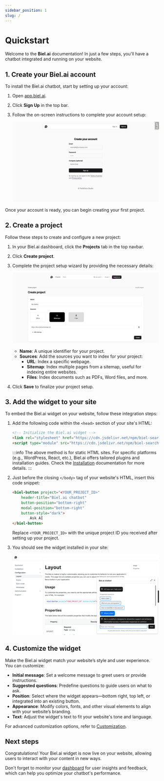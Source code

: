 ```yaml
---
sidebar_position: 1
slug: /
---
```


# Quickstart

Welcome to the **Biel.ai** documentation! In just a few steps, you'll have a chatbot integrated and running on your website.

## 1. Create your Biel.ai account

To install the Biel.ai chatbot, start by setting up your account:

1. Open [app.biel.ai](https://app.biel.ai).
2. Click **Sign Up** in the top bar.
3. Follow the on-screen instructions to complete your account setup:

    ![Create account](./images/create-account.png)

Once your account is ready, you can begin creating your first project.

## 2. Create a project

Follow these steps to create and configure a new project:

1. In your Biel.ai dashboard, click the **Projects** tab in the top navbar.
2. Click **Create project**.
3. Complete the project setup wizard by providing the necessary details:

    ![Create project](./images/create-project.png)

    * **Name**: A unique identifier for your project.
    * **Sources**: Add the sources you want to index for your project:
        * **URL**: Index a specific webpage.
        * **Sitemap**: Index multiple pages from a sitemap, useful for indexing entire websites.
        * **Files**: Index documents such as PDFs, Word files, and more.

4. Click **Save** to finalize your project setup.

## 3. Add the widget to your site

To embed the Biel.ai widget on your website, follow these integration steps:

1. Add the following code within the `<head>` section of your site's HTML:

    ```html
    <!-- Initialize the Biel.ai widget -->
    <link rel="stylesheet" href="https://cdn.jsdelivr.net/npm/biel-search/dist/biel-search/biel-search.css">
    <script type="module" src="https://cdn.jsdelivr.net/npm/biel-search/dist/biel-search/biel-search.esm.js"></script>
    ```

    :::info
    The above method is for static HTML sites. For specific platforms (e.g., WordPress, React, etc.), Biel.ai offers tailored plugins and installation guides. Check the [Installation](/category/installation) documentation for more details.
    :::

2. Just before the closing `</body>` tag of your website's HTML, insert this code snippet:

    ```html
    <biel-button project="<YOUR_PROJECT_ID>" 
        header-title="Biel.ai chatbot"
        button-position="bottom-right"
        modal-position="bottom-right"
        button-style="dark">
            Ask AI
    </biel-button>
    ```

    Replace `<YOUR_PROJECT_ID>` with the unique project ID you received after setting up your project.

3. You should see the widget installed in your site:

    ![Chatbot widget](./images/biel-widget-docs.png)

## 4. Customize the widget

Make the Biel.ai widget match your website’s style and user experience. You can customize:

* **Initial message**: Set a welcome message to greet users or provide instructions.
* **Suggested questions**: Predefine questions to guide users on what to ask.
* **Position**: Select where the widget appears—bottom right, top left, or integrated into an existing button.
* **Appearance**: Modify colors, fonts, and other visual elements to align with your website’s branding.
* **Text**: Adjust the widget's text to fit your website's tone and language.

For advanced customization options, refer to [Customization](/category/customization).

## Next steps

Congratulations! Your Biel.ai widget is now live on your website, allowing users to interact with your content in new ways.

Don't forget to monitor your [dashboard](https://apps.biel.ai) for user insights and feedback, which can help you optimize your chatbot's performance.
